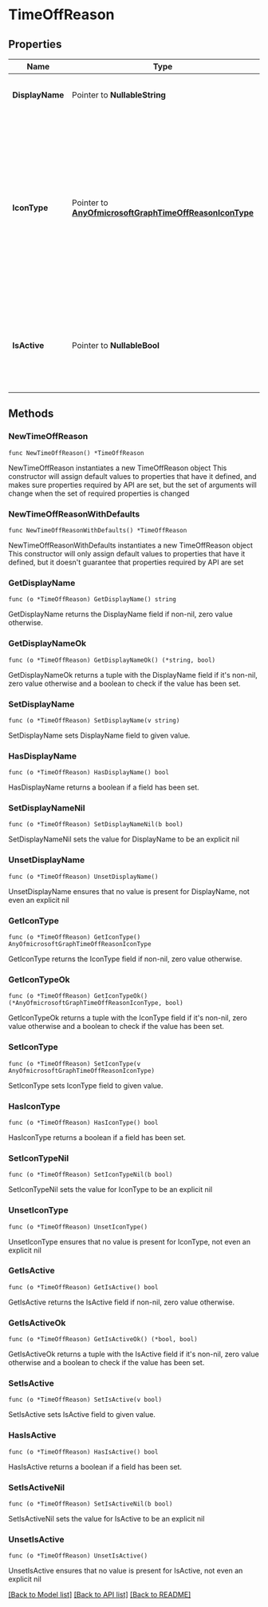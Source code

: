 # TimeOffReason

## Properties

Name | Type | Description | Notes
------------ | ------------- | ------------- | -------------
**DisplayName** | Pointer to **NullableString** | The name of the timeOffReason. Required. | [optional] 
**IconType** | Pointer to [**AnyOfmicrosoftGraphTimeOffReasonIconType**](anyOf&lt;microsoft.graph.timeOffReasonIconType&gt;.md) | Supported icon types: none; car; calendar; running; plane; firstAid; doctor; notWorking; clock; juryDuty; globe; cup; phone; weather; umbrella; piggyBank; dog; cake; trafficCone; pin; sunny. Required. | [optional] 
**IsActive** | Pointer to **NullableBool** | Indicates whether the timeOffReason can be used when creating new entities or updating existing ones. Required. | [optional] 

## Methods

### NewTimeOffReason

`func NewTimeOffReason() *TimeOffReason`

NewTimeOffReason instantiates a new TimeOffReason object
This constructor will assign default values to properties that have it defined,
and makes sure properties required by API are set, but the set of arguments
will change when the set of required properties is changed

### NewTimeOffReasonWithDefaults

`func NewTimeOffReasonWithDefaults() *TimeOffReason`

NewTimeOffReasonWithDefaults instantiates a new TimeOffReason object
This constructor will only assign default values to properties that have it defined,
but it doesn't guarantee that properties required by API are set

### GetDisplayName

`func (o *TimeOffReason) GetDisplayName() string`

GetDisplayName returns the DisplayName field if non-nil, zero value otherwise.

### GetDisplayNameOk

`func (o *TimeOffReason) GetDisplayNameOk() (*string, bool)`

GetDisplayNameOk returns a tuple with the DisplayName field if it's non-nil, zero value otherwise
and a boolean to check if the value has been set.

### SetDisplayName

`func (o *TimeOffReason) SetDisplayName(v string)`

SetDisplayName sets DisplayName field to given value.

### HasDisplayName

`func (o *TimeOffReason) HasDisplayName() bool`

HasDisplayName returns a boolean if a field has been set.

### SetDisplayNameNil

`func (o *TimeOffReason) SetDisplayNameNil(b bool)`

 SetDisplayNameNil sets the value for DisplayName to be an explicit nil

### UnsetDisplayName
`func (o *TimeOffReason) UnsetDisplayName()`

UnsetDisplayName ensures that no value is present for DisplayName, not even an explicit nil
### GetIconType

`func (o *TimeOffReason) GetIconType() AnyOfmicrosoftGraphTimeOffReasonIconType`

GetIconType returns the IconType field if non-nil, zero value otherwise.

### GetIconTypeOk

`func (o *TimeOffReason) GetIconTypeOk() (*AnyOfmicrosoftGraphTimeOffReasonIconType, bool)`

GetIconTypeOk returns a tuple with the IconType field if it's non-nil, zero value otherwise
and a boolean to check if the value has been set.

### SetIconType

`func (o *TimeOffReason) SetIconType(v AnyOfmicrosoftGraphTimeOffReasonIconType)`

SetIconType sets IconType field to given value.

### HasIconType

`func (o *TimeOffReason) HasIconType() bool`

HasIconType returns a boolean if a field has been set.

### SetIconTypeNil

`func (o *TimeOffReason) SetIconTypeNil(b bool)`

 SetIconTypeNil sets the value for IconType to be an explicit nil

### UnsetIconType
`func (o *TimeOffReason) UnsetIconType()`

UnsetIconType ensures that no value is present for IconType, not even an explicit nil
### GetIsActive

`func (o *TimeOffReason) GetIsActive() bool`

GetIsActive returns the IsActive field if non-nil, zero value otherwise.

### GetIsActiveOk

`func (o *TimeOffReason) GetIsActiveOk() (*bool, bool)`

GetIsActiveOk returns a tuple with the IsActive field if it's non-nil, zero value otherwise
and a boolean to check if the value has been set.

### SetIsActive

`func (o *TimeOffReason) SetIsActive(v bool)`

SetIsActive sets IsActive field to given value.

### HasIsActive

`func (o *TimeOffReason) HasIsActive() bool`

HasIsActive returns a boolean if a field has been set.

### SetIsActiveNil

`func (o *TimeOffReason) SetIsActiveNil(b bool)`

 SetIsActiveNil sets the value for IsActive to be an explicit nil

### UnsetIsActive
`func (o *TimeOffReason) UnsetIsActive()`

UnsetIsActive ensures that no value is present for IsActive, not even an explicit nil

[[Back to Model list]](../README.md#documentation-for-models) [[Back to API list]](../README.md#documentation-for-api-endpoints) [[Back to README]](../README.md)


